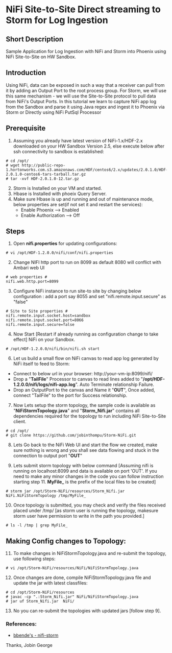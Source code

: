 
# NiFi Site-to-Site Direct streaming to Storm for Log Ingestion


## Short Description

Sample Application for Log Ingestion with NiFi and Storm into Phoenix using NiFi Site-to-Site on HW Sandbox.

## Introduction

Using NiFi, data can be exposed in such a way that a receiver can pull from it by adding an Output Port to the root process group. 
For Storm, we will use this same mechanism - we will use the Site-to-Site protocol to pull data from NiFi's Output Ports. In this tutorial we learn to capture NiFi app log from the Sandbox and parse it using Java regex and ingest it to Phoenix via Storm or Directly using NiFi PutSql Processor

## Prerequisite

1) Assuming you already have latest version of NiFi-1.x/HDF-2.x downloaded on your HW Sandbox Version 2.5, else execute below after ssh connectivity to sandbox is established:

```
# cd /opt/
# wget http://public-repo-1.hortonworks.com.s3.amazonaws.com/HDF/centos6/2.x/updates/2.0.1.0/HDF-2.0.1.0-centos6-tars-tarball.tar.gz
# tar -xvf HDF-2.0.1.0-12.tar.gz
```
2) Storm is Installed on your VM and started.
3) Hbase is Installed with phoeix Query Server.
4) Make sure Hbase is up and running and out of maintenance mode, below properties are set(if not set it and restart the services):
	- Enable Phoenix --> Enabled
	- Enable Authorization --> Off

## Steps

1) Open **nifi.properties** for updating configurations:

```
# vi /opt/HDF-1.2.0.0/nifi/conf/nifi.properties
```

2) Change NIFI http port to run on 8099 as default 8080 will conflict with Ambari web UI

```
# web properties #
nifi.web.http.port=8099
```

3) Configure NiFi instance to run site-to site by changing below configuration : add a port say 8055 and set "nifi.remote.input.secure" as "false"

```
# Site to Site properties #
nifi.remote.input.socket.host=sandbox
nifi.remote.input.socket.port=8066
nifi.remote.input.secure=false
```

4) Now Start [Restart if already running as configuration change to take effect] NiFi on your Sandbox.

```
# /opt/HDF-1.2.0.0/nifi/bin/nifi.sh start
```

6) Let us build a small flow on NiFi canvas to read app log generated by NiFi itself to feed to Storm:
	
* Connect to below url in your browser: http://your-vm-ip:8099/nifi/
* Drop a  "**TailFile**" Processor to canvas to read lines added to "**/opt/HDF-1.2.0.0/nifi/logs/nifi-app.log**". Auto Terminate relationship Failure. 
* Drop an OutputPort to the canvas and Name it "**OUT**", Once added, connect "TailFile" to the port for Success relationship.

7) Now Lets setup the storm topology, the sample code is available as "**NiFiStormTopology.java**" and "**Storm_Nifi.jar**" contains all dependencies required for the topology to run including NiFi Site-to-Site client.

```
# cd /opt/
# git clone https://github.com/jobinthompu/Storm-NiFi.git
```

8) Lets Go back to the NiFi Web UI and start the flow we created, make sure nothing is wrong and you shall see data flowing and stuck in the connection to output port "**OUT**"

9) Lets submit storm topology with below command [Assuming nifi is running on localhost:8099 and data is available on port 'OUT'. If you need to make any minor changes in the code  you can follow instruction starting step 11. **MyFile_** is the prefix of the local files to be created]

```
# storm jar /opt/Storm-NiFi/resources/Storm_Nifi.jar NiFi.NiFiStormTopology /tmp/MyFile_
```

10) Once topology is submitted, you may check and verify the files received placed under /tmp/ [as storm user is running the topology, makesure storm user have permission to write in the path you provided.]

```
# ls -l /tmp | grep MyFile_
```

## Making Config changes to Topology:

11) To make changes in NiFiStormTopology.java and re-submit the topology, use following steps:

```
# vi /opt/Storm-NiFi/resources/NiFi/NiFiStormTopology.java
```
12) Once changes are done, compile NiFiStormTopology.java file and update the jar with latest classfiles:

```
# cd /opt/Storm-NiFi/resources
# javac -cp ".:Storm_Nifi.jar" NiFi/NiFiStormTopology.java
# jar uf Storm_Nifi.jar  NiFi/
```

13) No you can re-submit the topologies with updated jars [follow step 9].


### References:

* [ bbende's - nifi-storm](https://github.com/apache/nifi/tree/master/nifi-external/nifi-storm-spout/src/main/java/org/apache/nifi/storm)


Thanks,
Jobin George
